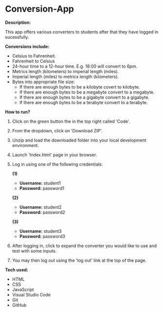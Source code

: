 # Conversion-App

**Description:**

This app offers various converters to students after that they have logged in sucessfully. 

**Conversions include:**
* Celsius to Fahrenheit.
* Fahrenheit to Celsius
* 24-hour time to a 12-hour time. E.g. 18:00 will convert to 6pm.
* Metrics length (kilometers) to imperial length (miles).
* Imperial length (miles) to metrics length (kilometers).
* Bytes into appropriate file size:
  * If there are enough bytes to be a kilobyte covert to kilobyte.
  * If there are enough bytes to be a megabyte convert to a megabyte.
  * If there are enough bytes to be a gigabyte convert to a gigabyte.
  * If there are enough bytes to be a terabyte convert to a terabyte.
  
  
**How to run?**
1. Click on the green button the in the top right called 'Code'.
2. From the dropdown, click on 'Download ZIP'.
3. Unzip and load the downloaded folder into your local development environment. 
4. Launch 'Index.html' page in your browser.
5. Log in using one of the following credentials:

    **(1)**
    * **Username:** student1
    * **Password:** password1

    **(2)**
    * **Username:** student2
    * **Password:** password2

    **(3)**
    * **Username:** student3
    * **Password:** password3
     
6. After logging in, click to expand the converter you would like to use and test with some inputs. 
7. You may then log out using the 'log out' link at the top of the page.


**Tech used:**
* HTML
* CSS
* JavaScript
* Visual Studio Code
* Git
* GitHub
